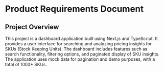 # Product Requirements Document

## Project Overview

This project is a dashboard application built using Next.js and TypeScript. It provides a user interface for searching and analyzing pricing insights for SKUs (Stock Keeping Units). The dashboard includes features such as search functionality, filtering options, and paginated display of SKU insights. The application uses mock data for pagination and demo purposes, with a total of 1000+ SKUs.
